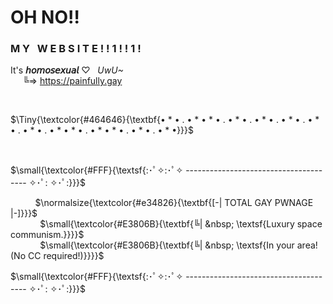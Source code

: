 # **OH NO‼️**

### **M&nbsp;Y&nbsp;&nbsp;&nbsp;W&nbsp;E&nbsp;B&nbsp;S&nbsp;I&nbsp;T&nbsp;E&nbsp;!&nbsp;!&nbsp;1&nbsp;!&nbsp;!&nbsp;1&nbsp;!**

It's **𝘩𝘰𝘮𝘰𝘴𝘦𝘹𝘶𝘢𝘭** ♡ &nbsp; *UwU~*<br>&nbsp;&nbsp;&nbsp;&nbsp;&nbsp;╚=>&nbsp;https://painfully.gay


<br>


$\Tiny{\textcolor{#464646}{\textbf{• * • . • * • * • . • * • . • * • . • * • . • * • . • * • . • * • * • . • * • * • . • * • . • * •}}}$


<br>


$\small{\textcolor{#FFF}{\textsf{:･ﾟ✧:･ﾟ✧  --------------------------------------  ✧･ﾟ: ✧･ﾟ:}}}$<br>

&nbsp;&nbsp;&nbsp;&nbsp;&nbsp;&nbsp;&nbsp;&nbsp;&nbsp; $\normalsize{\textcolor{#e34826}{\textbf{[-| TOTAL GAY PWNAGE |-]}}}$<br>
&nbsp;&nbsp;&nbsp;&nbsp;&nbsp;&nbsp;&nbsp;&nbsp;&nbsp;&nbsp;&nbsp; $\small{\textcolor{#E3806B}{\textbf{╚| &nbsp; \textsf{Luxury space communism.}}}}$<br>
&nbsp;&nbsp;&nbsp;&nbsp;&nbsp;&nbsp;&nbsp;&nbsp;&nbsp;&nbsp;&nbsp; $\small{\textcolor{#E3806B}{\textbf{╚| &nbsp; \textsf{In your area! (No CC required!)}}}}$<br>

$\small{\textcolor{#FFF}{\textsf{:･ﾟ✧:･ﾟ✧  --------------------------------------  ✧･ﾟ: ✧･ﾟ:}}}$